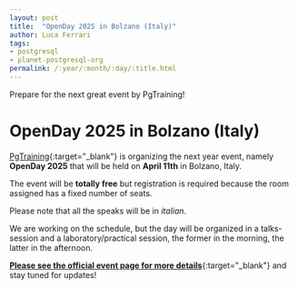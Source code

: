 ```yaml
---
layout: post
title:  "OpenDay 2025 in Bolzano (Italy)"
author: Luca Ferrari
tags:
- postgresql
- planet-postgresql-org
permalink: /:year/:month/:day/:title.html
---
```

Prepare for the next great event by PgTraining!

# OpenDay 2025 in Bolzano (Italy)

[PgTraining](https://pgtraining.com){:target="_blank"} is organizing the next year event, namely **OpenDay 2025** that will be held on **April 11th** in Bolzano, Italy.

The event will be **totally free** but registration is required because the room assigned has a fixed number of seats.

Please note that all the speaks will be in *italian*.

We are working on the schedule, but the day will be organized in a talks-session and a laboratory/practical session, the former in the morning, the latter in the afternoon.

[**Please see the official event page for more details**](https://pgtraining.gitlab.io/openday/){:target="_blank"} and stay tuned for updates!
